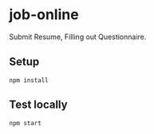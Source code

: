 job-online
==========

Submit Resume, Filling out Questionnaire.

## Setup

```
npm install
```

## Test locally

```
npm start
```

